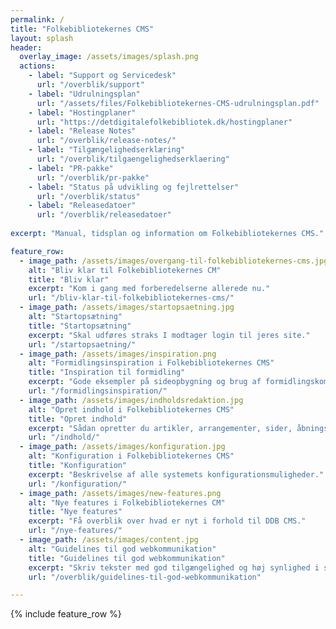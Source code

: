 ```yaml
---
permalink: /
title: "Folkebibliotekernes CMS"
layout: splash
header:
  overlay_image: /assets/images/splash.png
  actions:
    - label: "Support og Servicedesk"
      url: "/overblik/support"
    - label: "Udrulningsplan"
      url: "/assets/files/Folkebibliotekernes-CMS-udrulningsplan.pdf"
    - label: "Hostingplaner"
      url: "https://detdigitalefolkebibliotek.dk/hostingplaner"
    - label: "Release Notes"
      url: "/overblik/release-notes/"
    - label: "Tilgængelighedserklæring"
      url: "/overblik/tilgaengelighedserklaering"
    - label: "PR-pakke"
      url: "/overblik/pr-pakke"
    - label: "Status på udvikling og fejlrettelser"
      url: "/overblik/status"
    - label: "Releasedatoer"
      url: "/overblik/releasedatoer"
      
excerpt: "Manual, tidsplan og information om Folkebibliotekernes CMS."

feature_row:
  - image_path: /assets/images/overgang-til-folkebibliotekernes-cms.jpg
    alt: "Bliv klar til Folkebibliotekernes CM"
    title: "Bliv klar"
    excerpt: "Kom i gang med forberedelserne allerede nu."
    url: "/bliv-klar-til-folkebibliotekernes-cms/"
  - image_path: /assets/images/startopsaetning.jpg
    alt: "Startopsætning"
    title: "Startopsætning"
    excerpt: "Skal udføres straks I modtager login til jeres site."
    url: "/startopsaetning/"
  - image_path: /assets/images/inspiration.png
    alt: "Formidlingsinspiration i Folkebibliotekernes CMS"
    title: "Inspiration til formidling"
    excerpt: "Gode eksempler på sideopbygning og brug af formidlingskomponenterne."
    url: "/formidlingsinspiration/"
  - image_path: /assets/images/indholdsredaktion.jpg
    alt: "Opret indhold i Folkebibliotekernes CMS"
    title: "Opret indhold"
    excerpt: "Sådan opretter du artikler, arrangementer, sider, åbningstider mv."
    url: "/indhold/"
  - image_path: /assets/images/konfiguration.jpg
    alt: "Konfiguration i Folkebibliotekernes CMS"
    title: "Konfiguration"
    excerpt: "Beskrivelse af alle systemets konfigurationsmuligheder."
    url: "/konfiguration/"
  - image_path: /assets/images/new-features.png
    alt: "Nye features i Folkebibliotekernes CM"
    title: "Nye features"
    excerpt: "Få overblik over hvad er nyt i forhold til DDB CMS."
    url: "/nye-features/"
  - image_path: /assets/images/content.jpg
    alt: "Guidelines til god webkommunikation"
    title: "Guidelines til god webkommunikation"
    excerpt: "Skriv tekster med god tilgængelighed og høj synlighed i søgemaskiner."
    url: "/overblik/guidelines-til-god-webkommunikation"

---
```


{% include feature_row %}



